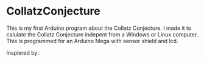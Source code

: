 # CollatzConjecture
This is my first Arduino program about the Collatz Conjecture. I made it to calulate the Collatz Conjecture indepent from a Windows or
Linux computer.
This is programmed for an Arduino Mega with sensor shield and lcd.

Inspiered by:
